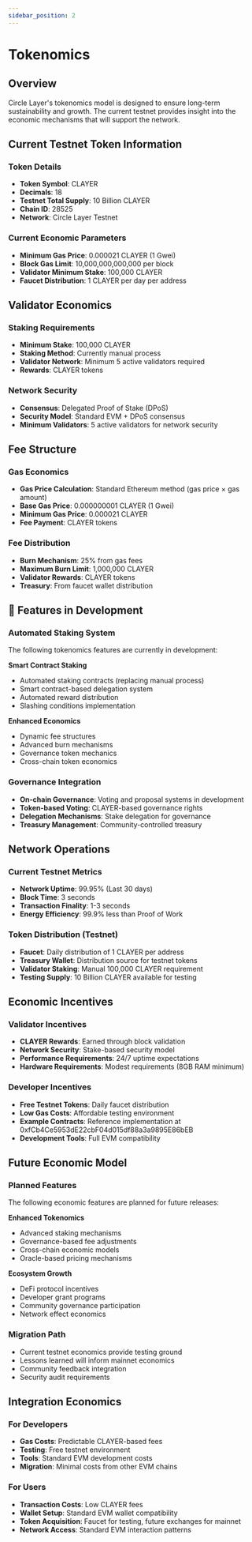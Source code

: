 ```yaml
---
sidebar_position: 2
---
```


# Tokenomics

## Overview

Circle Layer's tokenomics model is designed to ensure long-term sustainability and growth. The current testnet provides insight into the economic mechanisms that will support the network.

## Current Testnet Token Information

### Token Details
- **Token Symbol**: CLAYER
- **Decimals**: 18
- **Testnet Total Supply**: 10 Billion CLAYER
- **Chain ID**: 28525
- **Network**: Circle Layer Testnet

### Current Economic Parameters
- **Minimum Gas Price**: 0.000021 CLAYER (1 Gwei)
- **Block Gas Limit**: 10,000,000,000,000 per block
- **Validator Minimum Stake**: 100,000 CLAYER
- **Faucet Distribution**: 1 CLAYER per day per address

## Validator Economics

### Staking Requirements
- **Minimum Stake**: 100,000 CLAYER
- **Staking Method**: Currently manual process
- **Validator Network**: Minimum 5 active validators required
- **Rewards**: CLAYER tokens

### Network Security
- **Consensus**: Delegated Proof of Stake (DPoS)
- **Security Model**: Standard EVM + DPoS consensus
- **Minimum Validators**: 5 active validators for network security

## Fee Structure

### Gas Economics
- **Gas Price Calculation**: Standard Ethereum method (gas price × gas amount)
- **Base Gas Price**: 0.000000001 CLAYER (1 Gwei)
- **Minimum Gas Price**: 0.000021 CLAYER
- **Fee Payment**: CLAYER tokens

### Fee Distribution
- **Burn Mechanism**: 25% from gas fees
- **Maximum Burn Limit**: 1,000,000 CLAYER
- **Validator Rewards**: CLAYER tokens
- **Treasury**: From faucet wallet distribution

## 🚧 Features in Development

### Automated Staking System
The following tokenomics features are currently in development:

**Smart Contract Staking**
- Automated staking contracts (replacing manual process)
- Smart contract-based delegation system
- Automated reward distribution
- Slashing conditions implementation

**Enhanced Economics**
- Dynamic fee structures
- Advanced burn mechanisms
- Governance token mechanics
- Cross-chain token economics

### Governance Integration
- **On-chain Governance**: Voting and proposal systems in development
- **Token-based Voting**: CLAYER-based governance rights
- **Delegation Mechanisms**: Stake delegation for governance
- **Treasury Management**: Community-controlled treasury

## Network Operations

### Current Testnet Metrics
- **Network Uptime**: 99.95% (Last 30 days)
- **Block Time**: 3 seconds
- **Transaction Finality**: 1-3 seconds
- **Energy Efficiency**: 99.9% less than Proof of Work

### Token Distribution (Testnet)
- **Faucet**: Daily distribution of 1 CLAYER per address
- **Treasury Wallet**: Distribution source for testnet tokens
- **Validator Staking**: Manual 100,000 CLAYER requirement
- **Testing Supply**: 10 Billion CLAYER available for testing

## Economic Incentives

### Validator Incentives
- **CLAYER Rewards**: Earned through block validation
- **Network Security**: Stake-based security model
- **Performance Requirements**: 24/7 uptime expectations
- **Hardware Requirements**: Modest requirements (8GB RAM minimum)

### Developer Incentives
- **Free Testnet Tokens**: Daily faucet distribution
- **Low Gas Costs**: Affordable testing environment
- **Example Contracts**: Reference implementation at 0xfCb4Ce5953dE22cbF04d015df88a3a9895E86bEB
- **Development Tools**: Full EVM compatibility

## Future Economic Model

### Planned Features
The following economic features are planned for future releases:

**Enhanced Tokenomics**
- Advanced staking mechanisms
- Governance-based fee adjustments
- Cross-chain economic models
- Oracle-based pricing mechanisms

**Ecosystem Growth**
- DeFi protocol incentives
- Developer grant programs
- Community governance participation
- Network effect economics

### Migration Path
- Current testnet economics provide testing ground
- Lessons learned will inform mainnet economics
- Community feedback integration
- Security audit requirements

## Integration Economics

### For Developers
- **Gas Costs**: Predictable CLAYER-based fees
- **Testing**: Free testnet environment
- **Tools**: Standard EVM development costs
- **Migration**: Minimal costs from other EVM chains

### For Users
- **Transaction Costs**: Low CLAYER fees
- **Wallet Setup**: Standard EVM wallet compatibility
- **Token Acquisition**: Faucet for testing, future exchanges for mainnet
- **Network Access**: Standard EVM interaction patterns